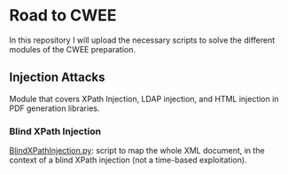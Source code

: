 # Road to CWEE

In this repository I will upload the necessary scripts to solve the different modules of the CWEE preparation.

## Injection Attacks

Module that covers XPath Injection, LDAP injection, and HTML injection in PDF generation libraries.

### Blind XPath Injection

[BlindXPathInjection.py](https://github.com/daparicio8383/CWEE/blob/main/Injection%20attacks/BlindXPathInjection.py): script to map the whole XML document, in the context of a blind XPath injection (not a time-based exploitation).

